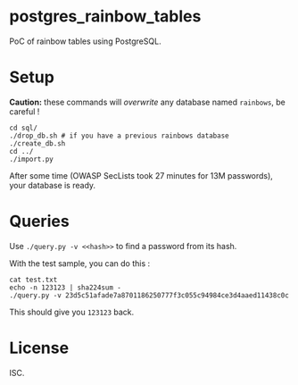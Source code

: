 # postgres_rainbow_tables

PoC of rainbow tables using PostgreSQL.

# Setup

**Caution:** these commands will *overwrite* any database named `rainbows`, be careful !

```
cd sql/
./drop_db.sh # if you have a previous rainbows database
./create_db.sh
cd ../
./import.py
```

After some time (OWASP SecLists took 27 minutes for 13M passwords), your database is ready.

# Queries

Use `./query.py -v <<hash>>` to find a password from its hash.

With the test sample, you can do this :

```
cat test.txt
echo -n 123123 | sha224sum -
./query.py -v 23d5c51afade7a8701186250777f3c055c94984ce3d4aaed11438c0c
```

This should give you `123123` back.

# License

ISC.
